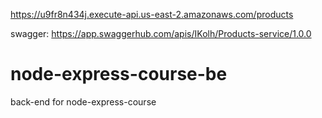 https://u9fr8n434j.execute-api.us-east-2.amazonaws.com/products

swagger: https://app.swaggerhub.com/apis/IKolh/Products-service/1.0.0


# node-express-course-be
back-end for node-express-course
